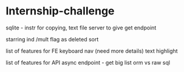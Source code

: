 # Internship-challenge

sqlite - instr for copying, text file
server to give get endpoint

starring ind /mult
flag as deleted
sort

list of features for FE
keyboard nav (need more details)
text highlight

list of features for API
async endpoint - get big list
orm vs raw sql
